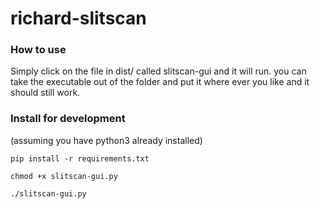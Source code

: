 # richard-slitscan

### How to use

Simply click on the file in dist/ called slitscan-gui and it will run. you can take the executable out of the folder and put it where ever you like and it should still work.

### Install for development
(assuming you have python3 already installed)
```
pip install -r requirements.txt
```

```
chmod +x slitscan-gui.py
```

```
./slitscan-gui.py
```
